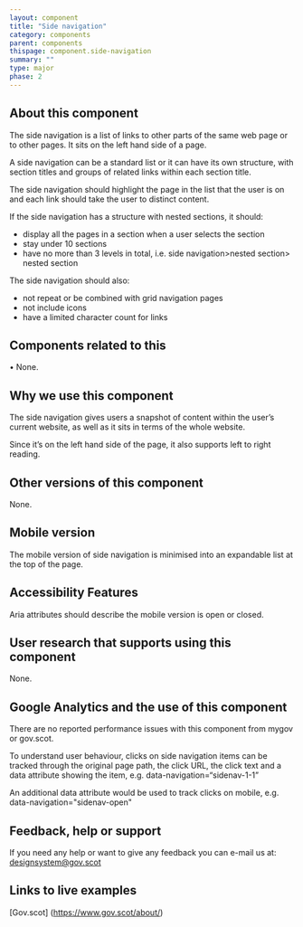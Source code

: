```yaml
---
layout: component
title: "Side navigation"
category: components
parent: components
thispage: component.side-navigation
summary: ""
type: major
phase: 2
---
```



## About this component
The side navigation is a list of links to other parts of the same web page or to other pages. It sits on the left hand side of a page.

A side navigation can be a standard list or it can have its own structure, with section titles and groups of related links within each section title.  

The side navigation should highlight the page in the list that the user is on and each link should take the user to distinct content.  

If the side navigation has a structure with nested sections, it should:
* display all the pages in a section when a user selects the section
* stay under 10 sections
* have no more than 3 levels in total, i.e. side navigation>nested section> nested section  

The side navigation should also:
* not repeat or be combined with grid navigation pages
* not include icons
* have a limited character count for links

## Components related to this
•	None.  

## Why we use this component
The side navigation gives users a snapshot of content within the user’s current website, as well as it sits in terms of the whole website.

Since it’s on the left hand side of the page, it also supports left to right reading.

## Other versions of this component
None.  

## Mobile version
The mobile version of side navigation is minimised into an expandable list at the top of the page.

## Accessibility Features
Aria attributes should describe the mobile version is open or closed.

## User research that supports using this component
None.

## Google Analytics and the use of this component
There are no reported performance issues with this component from mygov or gov.scot.  

To understand user behaviour, clicks on side navigation items can be tracked through the original page path, the click URL, the click text and a data attribute showing the item, e.g. data-navigation=“sidenav-1-1”  

An additional data attribute would be used to track clicks on mobile, e.g. data-navigation="sidenav-open"

## Feedback, help or support
If you need any help or want to give any feedback you can e-mail us at:
[designsystem@gov.scot](mailto:designsystem@gov.scot)

## Links to live examples
[Gov.scot] (https://www.gov.scot/about/)
